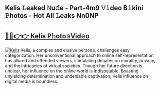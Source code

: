 ## Kelis 𝙻eaked 𝙽u𝚍e - Part-4m9 𝚅𝚒deo B𝚒kini 𝙿hotos - Hot All 𝙻eaks Nn0NP

# <h2><a href="http://ld2yxk.urlbe.top/?page=Kelis">🔗🔗👉👉 Kelis P𝚑oto𝚜Vid𝚎o</a></h2>

[![Kelis](https://i.imgur.com/eBuTRDB.gif)](http://ld2yxk.urlbe.top/?page=Kelis)
Kelis, a complex and elusive persona, challenges easy categorization. Her unconventional approach to online self-representation has allured and offended viewers, stimulating debates on morality, privacy, and the intricacies of virtual societies. Though her future direction is unclear, her influence on the online world is indisputable. Boasting unyielding determination and undeniable captivation, Kelis influence on digital media is boundless.
